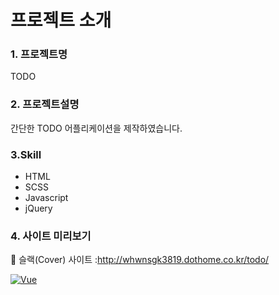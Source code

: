# 프로젝트 소개

### 1. 프로젝트명

TODO

### 2. 프로젝트설명

간단한 TODO 어플리케이션을 제작하였습니다.

### 3.Skill

- HTML
- SCSS
- Javascript
- jQuery

### 4. 사이트 미리보기

🔗 슬랙(Cover) 사이트 :http://whwnsgk3819.dothome.co.kr/todo/

[![Vue](http://whwnsgk3819.dothome.co.kr/portfolio/assets/images/imac08.png)](http://whwnsgk3819.dothome.co.kr/todo/)

